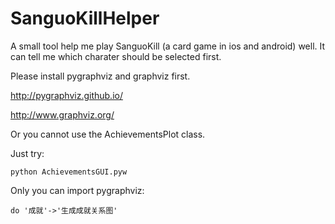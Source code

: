 SanguoKillHelper
================

A small tool help me play SanguoKill (a card game in ios and android) well. It can tell me which charater should be selected first. 

Please install pygraphviz and graphviz first.

http://pygraphviz.github.io/

http://www.graphviz.org/

Or you cannot use the AchievementsPlot class.

Just try:

	python AchievementsGUI.pyw
Only you can import pygraphviz:

	do '成就'->'生成成就关系图'
